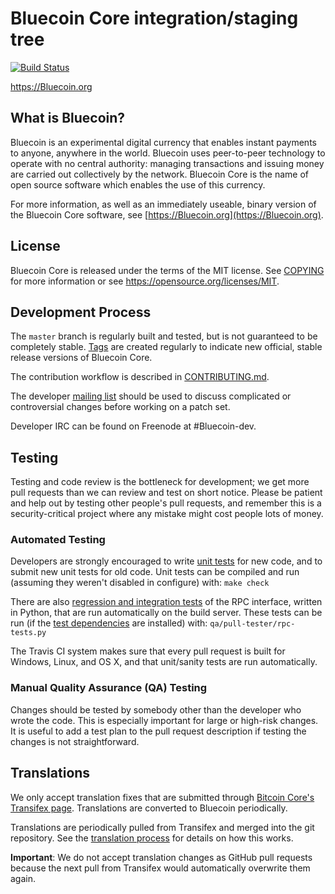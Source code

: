 Bluecoin Core integration/staging tree
=====================================

[![Build Status](https://travis-ci.org/Bluecoiner/Bluecoin.svg?branch=master)](https://travis-ci.org/Bluecoiner/Bluecoin)

https://Bluecoin.org

What is Bluecoin?
----------------

Bluecoin is an experimental digital currency that enables instant payments to
anyone, anywhere in the world. Bluecoin uses peer-to-peer technology to operate
with no central authority: managing transactions and issuing money are carried
out collectively by the network. Bluecoin Core is the name of open source
software which enables the use of this currency.

For more information, as well as an immediately useable, binary version of
the Bluecoin Core software, see [https://Bluecoin.org](https://Bluecoin.org).

License
-------

Bluecoin Core is released under the terms of the MIT license. See [COPYING](COPYING) for more
information or see https://opensource.org/licenses/MIT.

Development Process
-------------------

The `master` branch is regularly built and tested, but is not guaranteed to be
completely stable. [Tags](https://github.com/Bluecoin-project/Bluecoin/tags) are created
regularly to indicate new official, stable release versions of Bluecoin Core.

The contribution workflow is described in [CONTRIBUTING.md](CONTRIBUTING.md).

The developer [mailing list](https://groups.google.com/forum/#!forum/Bluecoin-dev)
should be used to discuss complicated or controversial changes before working
on a patch set.

Developer IRC can be found on Freenode at #Bluecoin-dev.

Testing
-------

Testing and code review is the bottleneck for development; we get more pull
requests than we can review and test on short notice. Please be patient and help out by testing
other people's pull requests, and remember this is a security-critical project where any mistake might cost people
lots of money.

### Automated Testing

Developers are strongly encouraged to write [unit tests](/doc/unit-tests.md) for new code, and to
submit new unit tests for old code. Unit tests can be compiled and run
(assuming they weren't disabled in configure) with: `make check`

There are also [regression and integration tests](/qa) of the RPC interface, written
in Python, that are run automatically on the build server.
These tests can be run (if the [test dependencies](/qa) are installed) with: `qa/pull-tester/rpc-tests.py`

The Travis CI system makes sure that every pull request is built for Windows, Linux, and OS X, and that unit/sanity tests are run automatically.

### Manual Quality Assurance (QA) Testing

Changes should be tested by somebody other than the developer who wrote the
code. This is especially important for large or high-risk changes. It is useful
to add a test plan to the pull request description if testing the changes is
not straightforward.

Translations
------------

We only accept translation fixes that are submitted through [Bitcoin Core's Transifex page](https://www.transifex.com/projects/p/bitcoin/).
Translations are converted to Bluecoin periodically.

Translations are periodically pulled from Transifex and merged into the git repository. See the
[translation process](doc/translation_process.md) for details on how this works.

**Important**: We do not accept translation changes as GitHub pull requests because the next
pull from Transifex would automatically overwrite them again.
